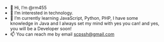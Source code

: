 - 👋 Hi, I’m @rm455
- 👀 I’m interested in technology.
- 🌱 I’m currently learning JavaScript, Python, PHP, I have some knowledge in Java and I always set my mind with yes you can! and yes, you will be a Developer soon!
- 📫 You can reach me by email scpssh@gmail.com

<!---
rm455/rm455 is a ✨ special ✨ repository because its `README.md` (this file) appears on your GitHub profile.
You can click the Preview link to take a look at your changes.
--->
